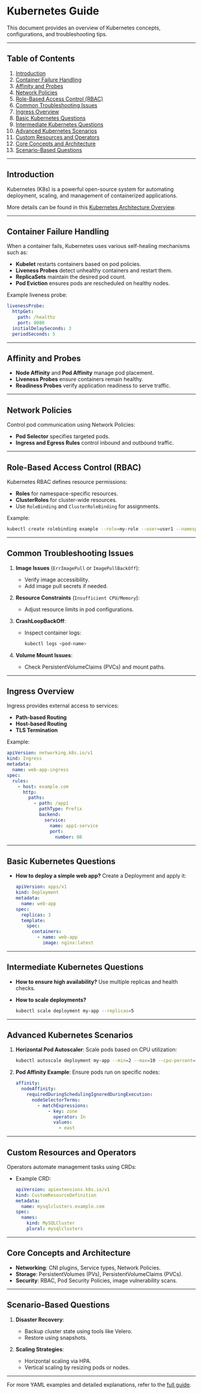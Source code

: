 
# Kubernetes Guide

This document provides an overview of Kubernetes concepts, configurations, and troubleshooting tips.

---

## Table of Contents
1. [Introduction](#introduction)
2. [Container Failure Handling](#container-failure-handling)
3. [Affinity and Probes](#affinity-and-probes)
4. [Network Policies](#network-policies)
5. [Role-Based Access Control (RBAC)](#role-based-access-control-rbac)
6. [Common Troubleshooting Issues](#common-troubleshooting-issues)
7. [Ingress Overview](#ingress-overview)
8. [Basic Kubernetes Questions](#basic-kubernetes-questions)
9. [Intermediate Kubernetes Questions](#intermediate-kubernetes-questions)
10. [Advanced Kubernetes Scenarios](#advanced-kubernetes-scenarios)
11. [Custom Resources and Operators](#custom-resources-and-operators)
12. [Core Concepts and Architecture](#core-concepts-and-architecture)
13. [Scenario-Based Questions](#scenario-based-questions)

---

## Introduction

Kubernetes (K8s) is a powerful open-source system for automating deployment, scaling, and management of containerized applications.

More details can be found in this [Kubernetes Architecture Overview](https://medium.com/@himanshusangshetty/kubernetes-architecture-and-components-explained-e489e98db15d).

---

## Container Failure Handling

When a container fails, Kubernetes uses various self-healing mechanisms such as:
- **Kubelet** restarts containers based on pod policies.
- **Liveness Probes** detect unhealthy containers and restart them.
- **ReplicaSets** maintain the desired pod count.
- **Pod Eviction** ensures pods are rescheduled on healthy nodes.

Example liveness probe:
```yaml
livenessProbe:
  httpGet:
    path: /healthz
    port: 8080
  initialDelaySeconds: 3
  periodSeconds: 5
```

---

## Affinity and Probes

- **Node Affinity** and **Pod Affinity** manage pod placement.
- **Liveness Probes** ensure containers remain healthy.
- **Readiness Probes** verify application readiness to serve traffic.

---

## Network Policies

Control pod communication using Network Policies:
- **Pod Selector** specifies targeted pods.
- **Ingress and Egress Rules** control inbound and outbound traffic.

---

## Role-Based Access Control (RBAC)

Kubernetes RBAC defines resource permissions:
- **Roles** for namespace-specific resources.
- **ClusterRoles** for cluster-wide resources.
- Use `RoleBinding` and `ClusterRoleBinding` for assignments.

Example:
```bash
kubectl create rolebinding example --role=my-role --user=user1 --namespace=my-namespace
```

---

## Common Troubleshooting Issues

1. **Image Issues** (`ErrImagePull` or `ImagePullBackOff`):
   - Verify image accessibility.
   - Add image pull secrets if needed.

2. **Resource Constraints** (`Insufficient CPU/Memory`):
   - Adjust resource limits in pod configurations.

3. **CrashLoopBackOff**:
   - Inspect container logs:
     ```bash
     kubectl logs <pod-name>
     ```

4. **Volume Mount Issues**:
   - Check PersistentVolumeClaims (PVCs) and mount paths.

---

## Ingress Overview

Ingress provides external access to services:
- **Path-based Routing**
- **Host-based Routing**
- **TLS Termination**

Example:
```yaml
apiVersion: networking.k8s.io/v1
kind: Ingress
metadata:
  name: web-app-ingress
spec:
  rules:
    - host: example.com
      http:
        paths:
          - path: /app1
            pathType: Prefix
            backend:
              service:
                name: app1-service
                port:
                  number: 80
```

---

## Basic Kubernetes Questions

- **How to deploy a simple web app?**
  Create a Deployment and apply it:
  ```yaml
  apiVersion: apps/v1
  kind: Deployment
  metadata:
    name: web-app
  spec:
    replicas: 3
    template:
      spec:
        containers:
          - name: web-app
            image: nginx:latest
  ```

---

## Intermediate Kubernetes Questions

- **How to ensure high availability?**
  Use multiple replicas and health checks.

- **How to scale deployments?**
  ```bash
  kubectl scale deployment my-app --replicas=5
  ```

---

## Advanced Kubernetes Scenarios

1. **Horizontal Pod Autoscaler**:
   Scale pods based on CPU utilization:
   ```bash
   kubectl autoscale deployment my-app --min=2 --max=10 --cpu-percent=50
   ```

2. **Pod Affinity Example**:
   Ensure pods run on specific nodes:
   ```yaml
   affinity:
     nodeAffinity:
       requiredDuringSchedulingIgnoredDuringExecution:
         nodeSelectorTerms:
           - matchExpressions:
               - key: zone
                 operator: In
                 values:
                   - east
   ```

---

## Custom Resources and Operators

Operators automate management tasks using CRDs:
- Example CRD:
  ```yaml
  apiVersion: apiextensions.k8s.io/v1
  kind: CustomResourceDefinition
  metadata:
    name: mysqlclusters.example.com
  spec:
    names:
      kind: MySQLCluster
      plural: mysqlclusters
  ```

---

## Core Concepts and Architecture

- **Networking**: CNI plugins, Service types, Network Policies.
- **Storage**: PersistentVolumes (PVs), PersistentVolumeClaims (PVCs).
- **Security**: RBAC, Pod Security Policies, image vulnerability scans.

---

## Scenario-Based Questions

1. **Disaster Recovery**:
   - Backup cluster state using tools like Velero.
   - Restore using snapshots.

2. **Scaling Strategies**:
   - Horizontal scaling via HPA.
   - Vertical scaling by resizing pods or nodes.

---

For more YAML examples and detailed explanations, refer to the [full guide](#).
